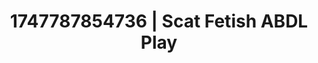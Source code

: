 ---
categories:
- BDSM whisper
- Erotic surprise
- Sensory play
- Softcore vibes
- Modesty
image: /assets/images/1747787854736.jpg
layout: post
seo:
  description: Featured content with exclusive ABDL Play, Scat Fetish. HD images available.
  keywords: ABDL Play, Scat Fetish
  og_image: /assets/images/1747787854736.jpg
  schema_type: VisualArtwork
tags:
- ABDL Play
- '#1747787854736'
- Scat Fetish
title: 1747787854736 | Scat Fetish ABDL Play
---